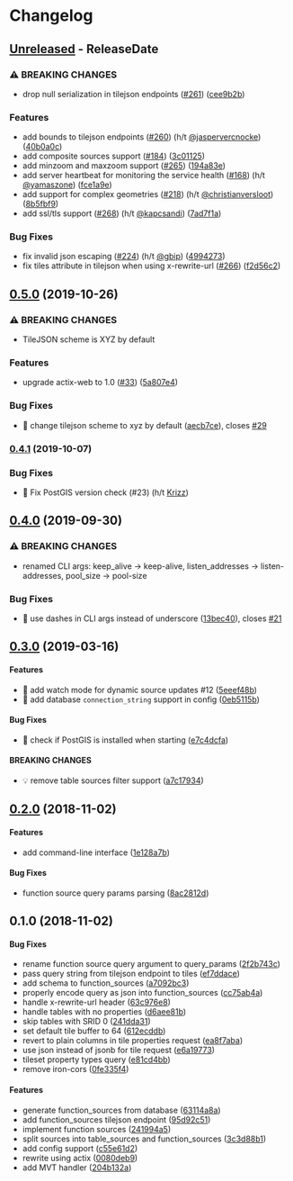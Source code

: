 # Changelog

<!-- next-header -->

## [Unreleased] - ReleaseDate

### ⚠ BREAKING CHANGES

* drop null serialization in tilejson endpoints ([#261](https://github.com/urbica/martin/issues/261)) ([cee9b2b](https://github.com/urbica/martin/commit/cee9b2bd8ca5e7303a416ada766616d864ec1f6a))

### Features

* add bounds to tilejson endpoints ([#260](https://github.com/urbica/martin/issues/260)) (h/t [@jaspervercnocke](https://github.com/jaspervercnocke)) ([40b0a0c](https://github.com/urbica/martin/commit/40b0a0c26aa93549fc1497faaf848049e1015070))
* add composite sources support ([#184](https://github.com/urbica/martin/issues/184)) ([3c01125](https://github.com/urbica/martin/commit/3c01125fc5ddb9c52aece570ae043e651c7a397c))
* add minzoom and maxzoom support ([#265](https://github.com/urbica/martin/issues/265)) ([194a83e](https://github.com/urbica/martin/commit/194a83e63f763323865a7f59e410e2931ce46e0a))
* add server heartbeat for monitoring the service health ([#168](https://github.com/urbica/martin/issues/168)) (h/t [@yamaszone](https://github.com/yamaszone)) ([fce1a9e](https://github.com/urbica/martin/commit/fce1a9e722692b24294c3766055602768112d392))
* add support for complex geometries ([#218](https://github.com/urbica/martin/issues/218)) (h/t [@christianversloot](https://github.com/christianversloot)) ([8b5fbf9](https://github.com/urbica/martin/commit/8b5fbf956545746d0f28e66fb73275ad46945259))
* add ssl/tls support ([#268](https://github.com/urbica/martin/issues/268)) (h/t [@kapcsandi](https://github.com/kapcsandi)) ([7ad7f1a](https://github.com/urbica/martin/commit/7ad7f1ab8b8fec856ca8f6f50d2ca7f897a10274))

### Bug Fixes

* fix invalid json escaping ([#224](https://github.com/urbica/martin/issues/224)) (h/t [@gbip](https://github.com/gbip)) ([4994273](https://github.com/urbica/martin/commit/49942734af5fcaffa4b4430e48600a0e4183d1bc))
* fix tiles attribute in tilejson when using x-rewrite-url ([#266](https://github.com/urbica/martin/issues/266)) ([f2d56c2](https://github.com/urbica/martin/commit/f2d56c2f7d28d858c09cab90ff13789d595ba6da))

<!-- next-url -->
[Unreleased]: https://github.com/urbica/martin/compare/v0.5.0...HEAD

## [0.5.0](https://github.com/urbica/martin/compare/v0.4.1...v0.5.0) (2019-10-26)


### ⚠ BREAKING CHANGES

* TileJSON scheme is XYZ by default

### Features

* upgrade actix-web to 1.0 ([#33](https://github.com/urbica/martin/issues/33)) ([5a807e4](https://github.com/urbica/martin/commit/5a807e40e272f6b2ccf4e7d33290521b2736b54d))


### Bug Fixes

* 🐛 change tilejson scheme to xyz by default ([aecb7ce](https://github.com/urbica/martin/commit/aecb7ce6f45fc72034d20fcfaca186506a8dfce7)), closes [#29](https://github.com/urbica/martin/issues/29)

### [0.4.1](https://github.com/urbica/martin/compare/v0.4.0...v0.4.1) (2019-10-07)

### Bug Fixes

- 🐛 Fix PostGIS version check (#23) (h/t [Krizz](https://github.com/Krizz))

## [0.4.0](https://github.com/urbica/martin/compare/v0.3.0...v0.4.0) (2019-09-30)

### ⚠ BREAKING CHANGES

- renamed CLI args: keep_alive -> keep-alive, listen_addresses ->
  listen-addresses, pool_size -> pool-size

### Bug Fixes

- 🐛 use dashes in CLI args instead of underscore ([13bec40](https://github.com/urbica/martin/commit/13bec40)), closes [#21](https://github.com/urbica/martin/issues/21)

## [0.3.0](https://github.com/urbica/martin/compare/v0.2.0...v0.3.0) (2019-03-16)

#### Features

- 🎸 add watch mode for dynamic source updates #12 ([5eeef48b](https://github.com/urbica/martin/commit/5eeef48b30ae22df83d1cff12ea1c6410e741b6b))
- 🎸 add database `connection_string` support in config ([0eb5115b](https://github.com/urbica/martin/commit/0eb5115ba161e3d40e74fab4814d171b55de6804))

#### Bug Fixes

- 🐛 check if PostGIS is installed when starting ([e7c4dcfa](https://github.com/urbica/martin/commit/e7c4dcfa140fa6bc774fe185cb57159eeb9062e7))

#### BREAKING CHANGES

- 💡 remove table sources filter support ([a7c17934](https://github.com/urbica/martin/commit/a7c17934e2ea4188b2d4bd20e714441f30ea2731))

## [0.2.0](https://github.com/urbica/martin/compare/v0.1.0...v0.2.0) (2018-11-02)

#### Features

- add command-line interface ([1e128a7b](https://github.com/urbica/martin/commit/1e128a7bef484e116773d08e1e2e1a9be604aa9f))

#### Bug Fixes

- function source query params parsing ([8ac2812d](https://github.com/urbica/martin/commit/8ac2812d05ae993ea5c9013877ab4c6a1906454a))

## 0.1.0 (2018-11-02)

#### Bug Fixes

- rename function source query argument to query_params ([2f2b743c](https://github.com/urbica/martin/commit/2f2b743c33dcfc0f8494ec1f8a7e7c4bd0b124dc))
- pass query string from tilejson endpoint to tiles ([ef7ddace](https://github.com/urbica/martin/commit/ef7ddace17cc11433824942c2ae68ffecb00538a))
- add schema to function_sources ([a7092bc3](https://github.com/urbica/martin/commit/a7092bc3b86c35c4f7d2d14d699e1239b19d875b))
- properly encode query as json into function_sources ([cc75ab4a](https://github.com/urbica/martin/commit/cc75ab4a8e68c8291b33badb80fd8065ea4476d7))
- handle x-rewrite-url header ([63c976e8](https://github.com/urbica/martin/commit/63c976e8b9a598783150f9ef957e926d20ccf825))
- handle tables with no properties ([d6aee81b](https://github.com/urbica/martin/commit/d6aee81b1bff47a7c3f46e4c26a07a2843a9c707))
- skip tables with SRID 0 ([241dda31](https://github.com/urbica/martin/commit/241dda318453fb3bfc656793a1cef0fa6923114e))
- set default tile buffer to 64 ([612ecddb](https://github.com/urbica/martin/commit/612ecddb99f33420077dcd3f1ca0ac9666e741b6))
- revert to plain columns in tile properties request ([ea8f7aba](https://github.com/urbica/martin/commit/ea8f7abaadfd79d407a88e301e85a7ea0cd4a37d))
- use json instead of jsonb for tile request ([e6a19773](https://github.com/urbica/martin/commit/e6a19773bf523950db006538c09fbcf05124006f))
- tileset property types query ([e81cd4bb](https://github.com/urbica/martin/commit/e81cd4bb98ed77761d646a4fb82cf90ac8855963))
- remove iron-cors ([0fe335f4](https://github.com/urbica/martin/commit/0fe335f417ef27b92c538190867ab54210ef7e3a))

#### Features

- generate function_sources from database ([63114a8a](https://github.com/urbica/martin/commit/63114a8a11e0d383e8b52f428a54d0e114b3ab9d))
- add function_sources tilejson endpoint ([95d92c51](https://github.com/urbica/martin/commit/95d92c51ed14bb98f8f149d08e9a61dc02212481))
- implement function sources ([241994a5](https://github.com/urbica/martin/commit/241994a57072c3fb9c7d4344502bd9a8b6be507e))
- split sources into table_sources and function_sources ([3c3d88b1](https://github.com/urbica/martin/commit/3c3d88b1849cadc92fde969441553820259b69af))
- add config support ([c55e61d2](https://github.com/urbica/martin/commit/c55e61d27f62f2d23c7c6af4512a1a2f32dad282))
- rewrite using actix ([0080deb9](https://github.com/urbica/martin/commit/0080deb92c8b14668ee0fe6d934a1de8e3627639))
- add MVT handler ([204b132a](https://github.com/urbica/martin/commit/204b132a2699d8d1b20a7b1cabefb4e8ef749d87))
